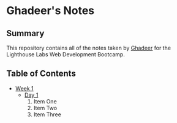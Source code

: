 # Ghadeer's Notes


## Summary 

This repository contains all of the notes taken by [Ghadeer](https://github.com/khadergw)  for the Lighthouse Labs Web Development Bootcamp.

## Table of Contents
* [Week 1](/Week_1)
  * [Day 1](/Week_1/Day_1)
    1. Item One 
    2. Item Two
    3. Item Three
